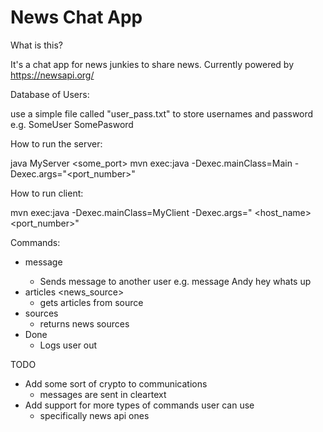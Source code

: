 # News Chat App

What is this?

It's a chat app for news junkies to share news. Currently powered by https://newsapi.org/ 

Database of Users:

use a simple file called "user_pass.txt" to store usernames and password
e.g. SomeUser SomePasword

How to run the server:

java MyServer <some_port>
mvn exec:java -Dexec.mainClass=Main -Dexec.args="<port_number>"

How to run client:

mvn exec:java -Dexec.mainClass=MyClient -Dexec.args=" <host_name> <port_number>"


Commands:

- message <person>
   - Sends message to another user e.g. message Andy hey whats up
- articles <news_source>
   - gets articles from source
- sources
   - returns news sources
- Done
   - Logs user out

TODO

- Add some sort of crypto to communications
   - messages are sent in cleartext
- Add support for more types of commands user can use
  - specifically news api ones
